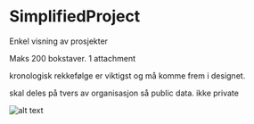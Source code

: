 # SimplifiedProject

Enkel visning av prosjekter

Maks 200 bokstaver. 1 attachment

kronologisk rekkefølge er viktigst og må komme frem i designet.

skal deles på tvers av organisasjon så public data. ikke private


![alt text](https://i.snag.gy/zLeMWH.jpg "Logo Title Text 1")
